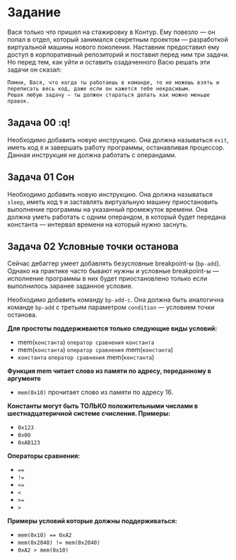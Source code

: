 # Задание
Вася только что пришел на стажировку в Контур. Ему повезло — он попал в отдел, который занимался секретным проектом — разработкой виртуальной машины нового поколения.
Наставник предоставил ему доступ в корпоративный репозиторий и поставил перед ним три задачи.
Но перед тем, как уйти и оставить озадаченного Васю решать эти задачи он сказал:
```
Помни, Вася, что когда ты работаешь в команде, то не можешь взять и переписать весь код, даже если он кажется тебе некрасивым. 
Решая любую задачу — ты должен стараться делать как можно меньше правок.
```

## Задача 00    :q!
Необходимо добавить новую инструкцию. Она должна называться `exit`, иметь код `8` и завершать работу программы, останавливая процессор.
Данная инструкция не должна работать с операндами.

## Задача 01    Сон
Необходимо добавить новую инструкцию. Она должна называться `sleep`, иметь код `9` и заставлять виртуальную машину приостановить выполнение программы на указанный промежуток времени.
Она должна уметь работать с одним операндом, в который будет передана константа — интервал времени на который нужно заснуть.

## Задача 02    Условные точки останова
Сейчас дебаггер умеет добавлять безусловные breakpoint-ы (`bp-add`). Однако на практике часто бывают нужны и условные breakpoint-ы — исполнение программы в них будет приостановлено только если выполнилось заранее заданное условие.

Необходимо добавить команду `bp-add-c`. Она должна быть аналогична команде `bp-add` с третьим параметром `condition` — условием точки останова. 

**Для простоты поддерживаются только следующие виды условий:**

- mem(`константа`) `оператор сравнения` `константа`
- mem(`константа`) `оператор сравнения` mem(`константа`)
- `константа` `оператор сравнения` mem(`константа`)

**Функция mem читает слово из памяти по адресу, переданному в аргументе**

- `mem(0x10)` прочитает слово из памяти по адресу 16.

**Константы могут быть ТОЛЬКО положительными числами в шестнадцатеричной системе счисления. Примеры:**

- `0x123`
- `0x00`
- `0xAB123`

**Операторы сравнения:**

- `==`
- `!=`
- `<=`
- `<`
- `>=`
- `>`

**Примеры условий которые должны поддерживаться:**

- `mem(0x10) == 0xA2`
- `mem(0x2048) != mem(0x2040)`
- `0xA2 > mem(0x10)`